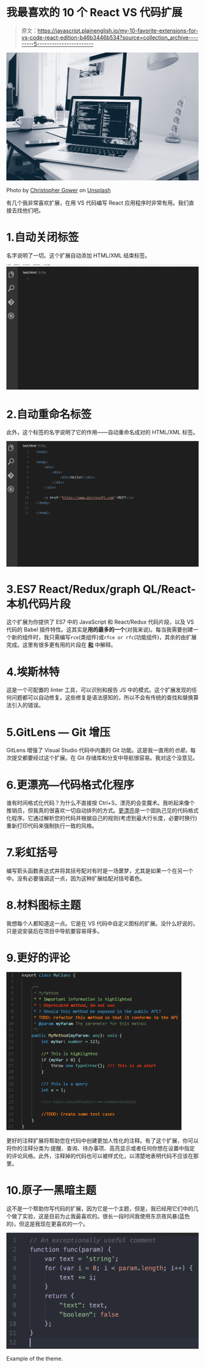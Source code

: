 # 我最喜欢的 10 个 React VS 代码扩展

> 原文：<https://javascript.plainenglish.io/my-10-favorite-extensions-for-vs-code-react-edition-b46b3446b534?source=collection_archive---------5----------------------->

![](img/7d839133172a48ea021a4d0a7009bbbc.png)

Photo by [Christopher Gower](https://unsplash.com/@cgower?utm_source=unsplash&utm_medium=referral&utm_content=creditCopyText) on [Unsplash](https://unsplash.com/s/photos/coding?utm_source=unsplash&utm_medium=referral&utm_content=creditCopyText)

有几个我非常喜欢扩展，在用 VS 代码编写 React 应用程序时非常有用。我们直接去找他们吧。

# 1.自动关闭标签

名字说明了一切。这个扩展自动添加 HTML/XML 结束标签。

![](img/e18c82f65d2d79c83bb5874a38e1a76e.png)

# 2.自动重命名标签

此外，这个标签的名字说明了它的作用——自动重命名成对的 HTML/XML 标签。

![](img/c2164b2e465372da93832f5c4aa7afde.png)

# 3.ES7 React/Redux/graph QL/React-本机代码片段

这个扩展为你提供了 ES7 中的 JavaScript 和 React/Redux 代码片段，以及 VS 代码的 Babel 插件特性。这其实是**用的最多的一个**(对我来说)。每当我需要创建一个新的组件时，我只需编写`rce`(类组件)或`rfce or rfc`(功能组件)，其余的由扩展完成。这里有很多更有用的片段在 [**和**](https://marketplace.visualstudio.com/items?itemName=dsznajder.es7-react-js-snippets) 中解释。

# 4.埃斯林特

这是一个可配置的 linter 工具，可以识别和报告 JS 中的模式。这个扩展发现的任何问题都可以自动修复。这些修复是语法感知的，所以不会有传统的查找和替换算法引入的错误。

# 5.GitLens — Git 增压

GitLens 增强了 Visual Studio 代码中内置的 Git 功能。这是我一直用的*也是*。每次提交都要经过这个扩展。在 Git 存储库和分支中导航很容易。我对这个没意见。

# 6.更漂亮—代码格式化程序

谁有时间格式化代码？为什么不直接按 Ctrl+S，漂亮的会变魔术。我听起来像个推销员，但我真的很喜欢一切自动排列的方式。[更漂亮](https://prettier.io/)是一个固执己见的代码格式化程序。它通过解析您的代码并根据自己的规则(考虑到最大行长度，必要时换行)重新打印代码来强制执行一致的风格。

# 7.彩虹括号

编写箭头函数表达式并将其括号配对有时是一场噩梦，尤其是如果一个在另一个中。没有必要强调这一点，因为这种扩展给配对括号着色。

# 8.材料图标主题

我想每个人都知道这一点。它是在 VS 代码中自定义图标的扩展。没什么好说的，只是说安装后在项目中导航要容易得多。

# 9.更好的评论

![](img/0385f4f314051e77038863778561e97e.png)

更好的注释扩展将帮助您在代码中创建更加人性化的注释。有了这个扩展，你可以将你的注释分类为:提醒、查询、待办事项、高亮显示或者任何你想在设置中指定的评论风格。此外，注释掉的代码也可以被样式化，以清楚地表明代码不应该在那里。

# 10.原子一黑暗主题

这不是一个帮助你写代码的扩展，因为它是一个主题，但是，我已经用它们中的几个做了实验，这是目前为止我最喜欢的。很长一段时间我使用东京夜风暴(蓝色的)，但这是我现在更喜欢的一个。

![](img/b383d85b3713161e59d10cfb8ceb53ec.png)

Example of the theme.